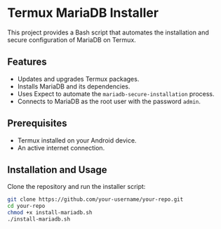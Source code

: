 # Termux MariaDB Installer

This project provides a Bash script that automates the installation and secure configuration of MariaDB on Termux.

## Features

- Updates and upgrades Termux packages.
- Installs MariaDB and its dependencies.
- Uses Expect to automate the `mariadb-secure-installation` process.
- Connects to MariaDB as the root user with the password `admin`.

## Prerequisites

- Termux installed on your Android device.
- An active internet connection.

## Installation and Usage

Clone the repository and run the installer script:

```bash
git clone https://github.com/your-username/your-repo.git
cd your-repo
chmod +x install-mariadb.sh
./install-mariadb.sh
